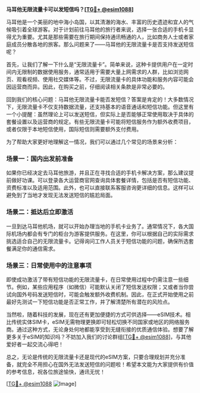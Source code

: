 **马耳他无限流量卡可以发短信吗？[[TG💪+ @esim1088](https://t.me/s/esim1088)]**

马耳他是一个美丽的地中海小岛国，以其清澈的海水、丰富的历史遗迹和宜人的气候吸引着全球游客。对于计划前往马耳他的旅行者来说，选择一张合适的手机卡显得尤为重要。尤其是那些需要在旅行期间保持通讯畅通的人，比如商务人士或者家庭成员分散各地的旅客。那么问题来了——马耳他的无限流量卡是否支持发送短信呢？

首先，让我们了解一下什么是“无限流量卡”。简单来说，这种卡提供用户在一定时间内无限制的数据使用服务，通常适用于需要大量上网需求的人群，比如浏览网页、观看视频、使用社交媒体等。不过，无限流量卡的具体功能和服务内容可能会因运营商而异。因此，在购买之前，仔细阅读相关条款是非常必要的。

回到我们的核心问题：马耳他无限流量卡能否发短信？答案是肯定的！大多数情况下，无限流量卡不仅支持数据流量，还支持基本的语音通话和短信功能。但这里有一个小提醒：虽然理论上可以发送短信，但实际上是否能够正常使用取决于具体的套餐设置以及运营商的规定。有些无限流量卡可能将短信服务作为额外收费项目，或者仅限于本地短信使用，国际短信则需要额外支付费用。

为了帮助大家更好地理解这一情况，我们可以通过几个常见的场景来分析：

### 场景一：国内出发前准备
如果你已经决定去马耳他旅游，并且正在寻找合适的手机卡解决方案，那么建议提前做好功课。可以登录各大运营商官网查询具体套餐详情，包括是否有短信功能、资费标准以及适用范围。此外，也可以直接联系客服咨询更详细的信息。这样可以避免到了当地才发现无法发送短信的尴尬局面。

### 场景二：抵达后立即激活
一旦到达马耳他机场，就可以开始办理当地的手机卡业务了。通常情况下，各大国际机场内都会有专门的柜台为游客提供服务。在这里，你可以根据自己的实际需求挑选适合自己的无限流量卡。记得询问工作人员关于短信功能的问题，确保所选套餐满足你的通信需求。

### 场景三：日常使用中的注意事项
即使成功激活了带有短信功能的无限流量卡，在日常使用过程中仍需注意一些细节。例如，某些应用程序（如微信）可能默认关闭了短信发送权限；又或者当你尝试向国外号码发送短信时，可能会触发额外收费机制。因此，在正式开始使用之前最好先测试一下短信功能是否正常工作，并了解清楚所有潜在的风险点。

当然啦，随着科技的发展，现在还有更加便捷的方式可供选择——eSIM技术。相比传统实体SIM卡，eSIM无需物理更换即可轻松切换不同国家或地区的网络服务商。通过这种方式，无论身处何地都能享受到无缝衔接的优质通信体验。想要了解更多关于eSIM的知识吗？不妨加入我们的讨论群组[[TG💪+ @esim1088](https://t.me/s/esim1088)]，与其他爱好者一起交流心得吧！

总之，无论是传统的无限流量卡还是现代的eSIM方案，只要合理规划并充分准备，就完全不用担心在国外无法发送短信的问题啦！希望本文能为大家提供有价值的参考信息，祝各位旅途愉快，通讯无忧！

[[TG💪+ @esim1088](https://t.me/s/esim1088) ![Image](https://i.postimg.cc/4NQfJmqS/Snipaste-2025-05-13-00-14-12.png)]